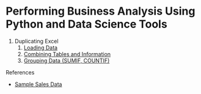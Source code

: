 # Performing Business Analysis Using Python and Data Science Tools

1. Duplicating Excel
    1. [Loading Data](https://www.suiteoperations.com/loading-excel-data-with-python/)
    2. [Combining Tables and Information]()
    3. [Grouping Data (SUMIF, COUNTIF)]()

References
* [Sample Sales Data](https://www.kaggle.com/kyanyoga/sample-sales-data/version/1#sales_data_sample.csv)

